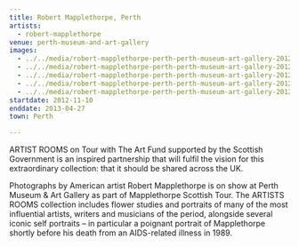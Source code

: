 ```yaml
---
title: Robert Mapplethorpe, Perth
artists:
  - robert-mapplethorpe
venue: perth-museum-and-art-gallery
images:
  - ../../media/robert-mapplethorpe-perth-perth-museum-art-gallery-2012-11-10-0.webp
  - ../../media/robert-mapplethorpe-perth-perth-museum-art-gallery-2012-11-10-1.webp
  - ../../media/robert-mapplethorpe-perth-perth-museum-art-gallery-2012-11-10-2.webp
  - ../../media/robert-mapplethorpe-perth-perth-museum-art-gallery-2012-11-10-3.webp
  - ../../media/robert-mapplethorpe-perth-perth-museum-art-gallery-2012-11-10-4.webp
startdate: 2012-11-10
enddate: 2013-04-27
town: Perth

---
```


ARTIST ROOMS on Tour with The Art Fund supported by the Scottish Government is an inspired partnership that will fulfil the vision for this extraordinary collection: that it should be shared across the UK.

Photographs by American artist Robert Mapplethorpe is on show at Perth Museum & Art Gallery as part of Mapplethorpe Scottish Tour. The ARTISTS ROOMS collection includes flower studies and portraits of many of the most influential artists, writers and musicians of the period, alongside several iconic self portraits – in particular a poignant portrait of Mapplethorpe shortly before his death from an AIDS-related illness in 1989.